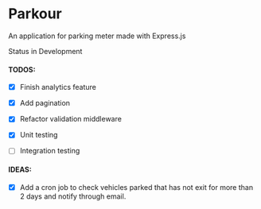 # Parkour

An application for parking meter made with Express.js

Status in Development

#### TODOS:
- [x] Finish analytics feature
- [x] Add pagination
- [x] Refactor validation middleware
- [x] Unit testing
- [ ] Integration testing


#### IDEAS:
- [x] Add a cron job to check vehicles parked that has not exit for more than 2 days and notify through email.